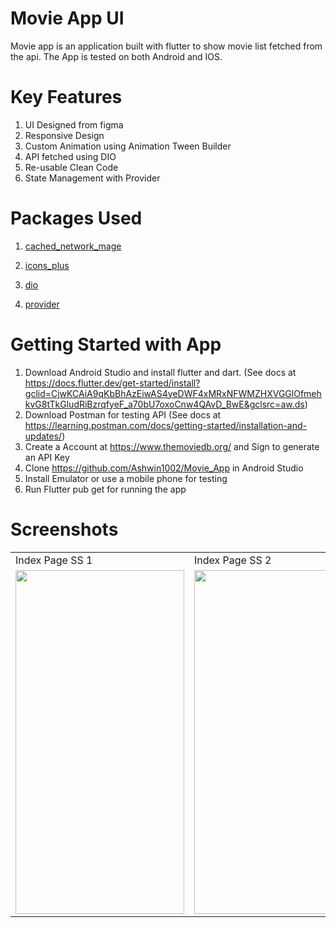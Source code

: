 # Movie App UI

Movie app is an application built with flutter to show movie list fetched from the api. The App is tested on both Android and IOS.

# Key Features

1. UI Designed from figma
2. Responsive Design
3. Custom Animation using Animation Tween Builder 
4. API fetched using DIO
5. Re-usable Clean Code
6. State Management with Provider

# Packages Used

1. <a href="https://pub.dev/packages/cached_network_image" target="_blank">cached_network_mage</a>

2. <a href="https://pub.dev/packages/icons_plus" target="_blank">icons_plus</a>

3. <a href="https://pub.dev/packages/dio" target="_blank">dio</a>

4. <a href="https://pub.dev/packages/provider" target="_blank">provider</a>


# Getting Started with App

1. Download Android Studio and install flutter and dart. (See docs at https://docs.flutter.dev/get-started/install?gclid=CjwKCAiA9qKbBhAzEiwAS4yeDWF4xMRxNFWMZHXVGGlOfmehkvG8tTkGludRiBzrqfyeF_a70bU7oxoCnw4QAvD_BwE&gclsrc=aw.ds)
2. Download Postman for testing API (See docs at https://learning.postman.com/docs/getting-started/installation-and-updates/)
3. Create a Account at https://www.themoviedb.org/ and Sign to generate an API Key
4. Clone https://github.com/Ashwin1002/Movie_App in Android Studio
5. Install Emulator or use a mobile phone for testing
6. Run Flutter pub get for running the app


# Screenshots

<table>
  <tr>
    <td>Index Page SS 1</td>
     <td>Index Page SS 2</td>
     <td>Index Page SS 3</td>
  </tr>
  <tr>
    <td><img src="https://user-images.githubusercontent.com/47735067/216348948-1a7e2dac-586a-4515-9e3b-1fb07aca4d25.png" width=270 height=550></td>
    <td><img src="https://user-images.githubusercontent.com/47735067/216355155-0003395c-fe85-4230-8162-5e09431841e7.png" width=270 height=550></td>
     <td><img src="https://user-images.githubusercontent.com/47735067/216355175-4a731fbf-aff4-4c39-8f6a-ee385e577427.png" width=270 height=550></td>
  </tr>

